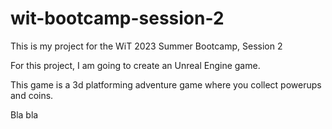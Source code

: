 # wit-bootcamp-session-2
This is my project for the WiT 2023 Summer Bootcamp, Session 2

For this project, I am going to create an Unreal Engine game.

This game is a 3d platforming adventure game where you collect powerups and coins.

Bla bla
